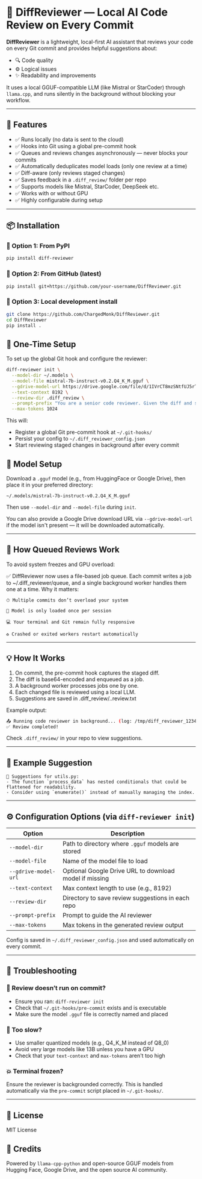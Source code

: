 # 🤖 DiffReviewer — Local AI Code Review on Every Commit

**DiffReviewer** is a lightweight, local-first AI assistant that reviews your code on every Git commit and provides helpful suggestions 
about:

* 🔍 Code quality
* ⚙️ Logical issues
* ✨ Readability and improvements

It uses a local GGUF-compatible LLM (like Mistral or StarCoder) through `llama.cpp`, and runs silently in the background without blocking your workflow.

---

## 🚀 Features

* ✅ Runs locally (no data is sent to the cloud)
* ✅ Hooks into Git using a global pre-commit hook
* ✅ Queues and reviews changes asynchronously — never blocks your commits
* ✅ Automatically deduplicates model loads (only one review at a time)
* ✅ Diff-aware (only reviews staged changes)
* ✅ Saves feedback in a `.diff_review/` folder per repo
* ✅ Supports models like Mistral, StarCoder, DeepSeek etc.
* ✅ Works with or without GPU
* ✅ Highly configurable during setup

---

## 📦 Installation

### 🔹 Option 1: From PyPI

```bash
pip install diff-reviewer
```

### 🔹 Option 2: From GitHub (latest)

```bash
pip install git+https://github.com/your-username/DiffReviewer.git
```

### 🔹 Option 3: Local development install

```bash
git clone https://github.com/ChargedMonk/DiffReviewer.git
cd DiffReviewer
pip install .
```

## 💠 One-Time Setup

To set up the global Git hook and configure the reviewer:

```bash
diff-reviewer init \
  --model-dir ~/.models \
  --model-file mistral-7b-instruct-v0.2.Q4_K_M.gguf \
  --gdrive-model-url https://drive.google.com/file/d/1IVrCT8mzSNtfUJ5rTyDbLfcxbHzkcX2K/view \
  --text-context 8192 \
  --review-dir .diff_review \
  --prompt-prefix "You are a senior code reviewer. Given the diff and surrounding code context, suggest improvements in code quality, logic, and readability. Be precise and constructive." \
  --max-tokens 1024
```

This will:

* Register a global Git pre-commit hook at `~/.git-hooks/`
* Persist your config to `~/.diff_reviewer_config.json`
* Start reviewing staged changes in background after every commit

## 💾 Model Setup

Download a `.gguf` model (e.g., from HuggingFace or Google Drive), then place it in your preferred directory:

```
~/.models/mistral-7b-instruct-v0.2.Q4_K_M.gguf
```

Then use `--model-dir` and `--model-file` during `init`.

You can also provide a Google Drive download URL via `--gdrive-model-url` if the model isn't present — it will be downloaded automatically.

---

## 🧠 How Queued Reviews Work

To avoid system freezes and GPU overload:

✅ DiffReviewer now uses a file-based job queue.
Each commit writes a job to ~/.diff_reviewer/queue, and a single background worker handles them one at a time.
Why it matters:

    ⏱ Multiple commits don’t overload your system

    🔄 Model is only loaded once per session

    💻 Your terminal and Git remain fully responsive

    ♻️ Crashed or exited workers restart automatically

---

## 💡 How It Works

1. On commit, the pre-commit hook captures the staged diff. 
2. The diff is base64-encoded and enqueued as a job. 
3. A background worker processes jobs one by one. 
4. Each changed file is reviewed using a local LLM. 
5. Suggestions are saved in .diff_review/<filename>.<commit-id>.review.txt

Example output:

```bash
📤 Running code reviewer in background... (log: /tmp/diff_reviewer_1234.log)
✅ Review completed!
```

Check `.diff_review/` in your repo to view suggestions.

---

## 🧐 Example Suggestion

```text
📝 Suggestions for utils.py:
- The function `process_data` has nested conditionals that could be flattened for readability.
- Consider using `enumerate()` instead of manually managing the index.
```

---

## ⚙️ Configuration Options (via `diff-reviewer init`)

| Option               | Description                                            |
| -------------------- | ------------------------------------------------------ |
| `--model-dir`        | Path to directory where `.gguf` models are stored      |
| `--model-file`       | Name of the model file to load                         |
| `--gdrive-model-url` | Optional Google Drive URL to download model if missing |
| `--text-context`     | Max context length to use (e.g., 8192)                 |
| `--review-dir`       | Directory to save review suggestions in each repo      |
| `--prompt-prefix`    | Prompt to guide the AI reviewer                        |
| `--max-tokens`       | Max tokens in the generated review output              |

Config is saved in `~/.diff_reviewer_config.json` and used automatically on every commit.

---

## 🐛 Troubleshooting

### 📌 Review doesn’t run on commit?

* Ensure you ran: `diff-reviewer init`
* Check that `~/.git-hooks/pre-commit` exists and is executable
* Make sure the model `.gguf` file is correctly named and placed

### 🤊 Too slow?

* Use smaller quantized models (e.g., Q4\_K\_M instead of Q8\_0)
* Avoid very large models like 13B unless you have a GPU
* Check that your `text-context` and `max-tokens` aren't too high

### 💥 Terminal frozen?

Ensure the reviewer is backgrounded correctly. This is handled automatically via the `pre-commit` script placed in `~/.git-hooks/`.

---

## 📜 License

MIT License

## 🙌 Credits

Powered by `llama-cpp-python` and open-source GGUF models from Hugging Face, Google Drive, and the open source AI community.
